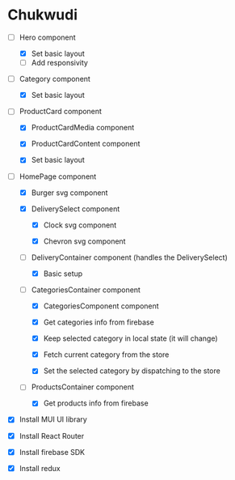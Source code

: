 # Chukwudi

- [ ] Hero component

  - [x] Set basic layout
  - [ ] Add responsivity

- [ ] Category component

  - [x] Set basic layout

- [ ] ProductCard component

  - [x] ProductCardMedia component

  - [x] ProductCardContent component

  - [x] Set basic layout

- [ ] HomePage component

  - [x] Burger svg component
  
  - [x] DeliverySelect component

    - [x] Clock svg component

    - [x] Chevron svg component
  
  - [ ] DeliveryContainer component (handles the DeliverySelect)

    - [x] Basic setup

  - [ ] CategoriesContainer component

    - [x] CategoriesComponent component

    - [x] Get categories info from firebase

    - [x] Keep selected category in local state (it will change)

    - [x] Fetch current category from the store

    - [x] Set the selected category by dispatching to the store

  - [ ] ProductsContainer component
  
    - [x] Get products info from firebase

- [x] Install MUI UI library

- [x] Install React Router

- [x] Install firebase SDK

- [x] Install redux
